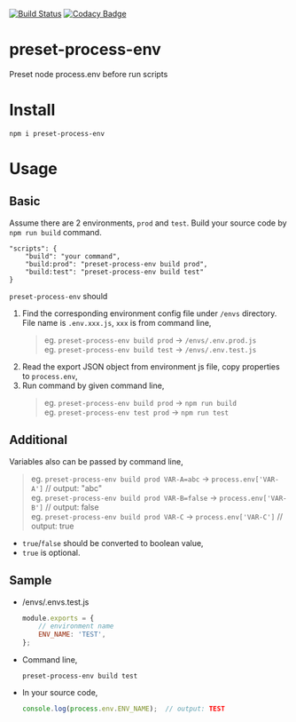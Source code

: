 [![Build Status](https://travis-ci.org/bradwoo8621/preset-process-env.svg?branch=master)](https://travis-ci.org/bradwoo8621/preset-process-env) [![Codacy Badge](https://api.codacy.com/project/badge/Grade/160db911104c4431b004b0e13906742a)](https://www.codacy.com/app/bradwoo8621/preset-process-env?utm_source=github.com&amp;utm_medium=referral&amp;utm_content=bradwoo8621/preset-process-env&amp;utm_campaign=Badge_Grade)

# preset-process-env
Preset node process.env before run scripts

# Install
`npm i preset-process-env`

# Usage
## Basic
Assume there are 2 environments, `prod` and `test`. Build your source code by `npm run build` command.

```javscript
"scripts": {
	"build": "your command",
	"build:prod": "preset-process-env build prod",
	"build:test": "preset-process-env build test"
}
```
`preset-process-env` should  
1. Find the corresponding environment config file under `/envs` directory. File name is `.env.xxx.js`, `xxx` is from command line,  
	> eg. `preset-process-env build prod` -> `/envs/.env.prod.js`  
	> eg. `preset-process-env build test` -> `/envs/.env.test.js`  
2. Read the export JSON object from environment js file, copy properties to `process.env`,
3. Run command by given command line,  
	> eg. `preset-process-env build prod` -> `npm run build`  
	> eg. `preset-process-env test prod` -> `npm run test`  

## Additional
Variables also can be passed by command line,  
> eg. `preset-process-env build prod VAR-A=abc` -> `process.env['VAR-A']` // output: "abc"  
> eg. `preset-process-env build prod VAR-B=false` -> `process.env['VAR-B']` // output: false  
> eg. `preset-process-env build prod VAR-C` -> `process.env['VAR-C']` // output: true  

* `true`/`false` should be converted to boolean value,  
* `true` is optional.

## Sample
* <path-to-your-project-root>/envs/.envs.test.js  
	```javascript
	module.exports = {
		// environment name
		ENV_NAME: 'TEST',
	};
	```
* Command line,
	```
	preset-process-env build test
	```
* In your source code,
	```javascript
	console.log(process.env.ENV_NAME);	// output: TEST
	```